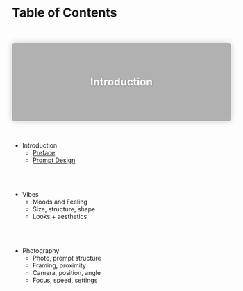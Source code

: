 # Table of Contents
<br>
<br>

<div class="card-category" style="background-image: linear-gradient(rgba(0,0,0,0.3), rgba(0,0,0,0.3)), url(images/sketch.png); background-size: cover; background-position: center; height: 180px; display: flex; justify-content: center; align-items: center; color: white; font-size: 24px; font-weight: bold; text-shadow: 1px 1px 3px rgba(0,0,0,0.2); border-radius: 5px; box-shadow: 0 0 15px rgba(0,0,0,0.2)">
  Introduction
</div>

<br>
<br>

 - Introduction
   - [Preface]("dalle2/sections/introduction/preface.md")
   - [Prompt Design]("dalle2/sections/introduction/prompt-design.md")

<br>
<br>

 - Vibes
   - Moods and Feeling
   - Size, structure, shape
   - Looks + aesthetics

<br>
<br>

 - Photography
   - Photo, prompt structure
   - Framing, proximity
   - Camera, position, angle
   - Focus, speed, settings


